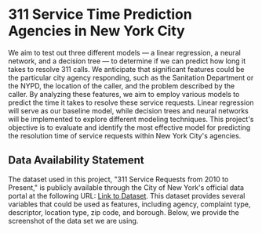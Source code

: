 #  311 Service Time Prediction Agencies in New York City 

We aim to test out three different models — a linear regression, a neural network, and a decision tree — to determine if we can predict how long it takes to resolve 311 calls. We anticipate that significant features could be the particular city agency responding, such as the Sanitation Department or the NYPD, the location of the caller, and the problem described by the caller. By analyzing these features, we aim to employ various models to predict the time it takes to resolve these service requests. Linear regression will serve as our baseline model, while decision trees and neural networks will be implemented to explore different modeling techniques. This project's objective is to evaluate and identify the most effective model for predicting the resolution time of service requests within New York City's agencies.

## Data Availability Statement

The dataset used in this project, "311 Service Requests from 2010 to Present," is publicly available through the City of New York's official data portal at the following URL: [Link to Dataset](https://data.cityofnewyork.us/Social-Services/311-Service-Requests-from-2010-to-Present/erm2-nwe9). This dataset provides several variables that could be used as features, including agency, complaint type, descriptor, location type, zip code, and borough. Below, we provide the screenshot of the data set we are using. 
